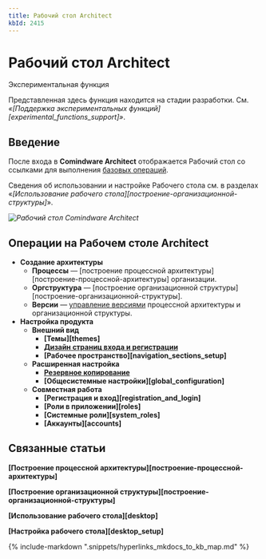 ```yaml
---
title: Рабочий стол Architect
kbId: 2415
---
```


# Рабочий стол Architect

Экспериментальная функция

Представленная здесь функция находится на стадии разработки. См. *«[Поддержка экспериментальных функций][experimental_functions_support]»*.

## Введение

После входа в **Comindware Architect** отображается Рабочий стол со ссылками для выполнения [базовых операций](#mcetoc_1h81194b70).

Сведения об использовании и настройке Рабочего стола см. в разделах «*[Использование рабочего стола][построение-организационной-структуры]*».

_![Рабочий стол Comindware Architect](https://kb.comindware.ru/assets/architect_desktop.png)_

## Операции на Рабочем столе Architect

- **Создание архитектуры**
    - **Процессы** — [построение процессной архитектуры][построение-процессной-архитектуры] организации.
    - **Оргструктура** — [построение организационной структуры][построение-организационной-структуры].
    - **Версии** — [управление версиями](https://kb.comindware.ru/article.php?id=2414) процессной архитектуры и организационной структуры.
- **Настройка продукта**
    - **Внешний вид**
        - **[Темы][themes]**
        - **[Дизайн страниц входа и регистрации](https://kb.comindware.ru/article.php?id=2198)**
        - **[Рабочее пространство][navigation_sections_setup]**
    - **Расширенная настройка**
        - **[Резервное копирование](https://kb.comindware.ru/category.php?id=436)**
        - **[Общесистемные настройки][global_configuration]**
    - **Совместная работа**
        - **[Регистрация и вход][registration_and_login]**
        - **[Роли в приложении][roles]**
        - **[Системные роли][system_roles]**
        - **[Аккаунты][accounts]**

## Связанные статьи

**[Построение процессной архитектуры][построение-процессной-архитектуры]**

**[Построение организационной структуры][построение-организационной-структуры]**

**[Использование рабочего стола][desktop]**

**[Настройка рабочего стола][desktop_setup]**

{% include-markdown ".snippets/hyperlinks_mkdocs_to_kb_map.md" %}
